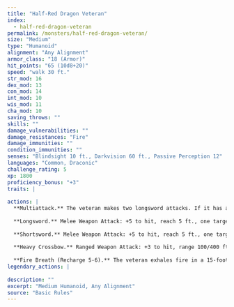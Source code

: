 ```yaml
---
title: "Half-Red Dragon Veteran"
index:
  - half-red-dragon-veteran
permalink: /monsters/half-red-dragon-veteran/
size: "Medium"
type: "Humanoid"
alignment: "Any Alignment"
armor_class: "18 (Armor)"
hit_points: "65 (10d8+20)"
speed: "walk 30 ft."
str_mod: 16
dex_mod: 13
con_mod: 14
int_mod: 10
wis_mod: 11
cha_mod: 10
saving_throws: ""
skills: ""
damage_vulnerabilities: ""
damage_resistances: "Fire"
damage_immunities: ""
condition_immunities: ""
senses: "Blindsight 10 ft., Darkvision 60 ft., Passive Perception 12"
languages: "Common, Draconic"
challenge_rating: 5
xp: 1800
proficiency_bonus: "+3"
traits: |
  
actions: |
  **Multiattack.** The veteran makes two longsword attacks. If it has a shortsword drawn, it can also make a shortsword attack.
  
  **Longsword.** Melee Weapon Attack: +5 to hit, reach 5 ft., one target. Hit: 7 (1d8 + 3) slashing damage, or 8 (1d10 + 3) slashing damage if used with two hands.
  
  **Shortsword.** Melee Weapon Attack: +5 to hit, reach 5 ft., one target. Hit: 6 (1d6 + 3) piercing damage.
  
  **Heavy Crossbow.** Ranged Weapon Attack: +3 to hit, range 100/400 ft., one target. Hit: 6 (1d10 + 1) piercing damage.
  
  **Fire Breath (Recharge 5-6).** The veteran exhales fire in a 15-foot cone. Each creature in that area must make a DC 15 Dexterity saving throw, taking 24 (7d6) fire damage on a failed save, or half as much damage on a successful one.  
legendary_actions: |
  
description: ""
excerpt: "Medium Humanoid, Any Alignment"
source: "Basic Rules"
---
```


